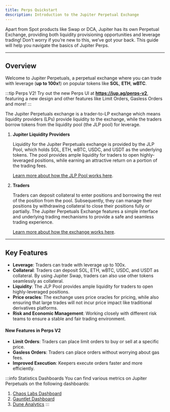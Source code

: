 ```yaml
---
title: Perps Quickstart
description: Introduction to the Jupiter Perpetual Exchange
---
```


<head>
    <title>Perps Quickstart</title>
    <meta name="twitter:card" content="summary" />
</head>

Apart from Spot products like Swap or DCA, Jupiter has its own Perpetual Exchange, providing both liquidity provisioning opportunities and leverage trading! Don’t worry if you’re new to this, we’ve got your back. This guide will help you navigate the basics of Jupiter Perps.

---

## Overview

Welcome to Jupiter Perpetuals, a perpetual exchange where you can trade with leverage (**up to 100x!**) on popular tokens like **SOL**, **ETH**, **wBTC**.

:::tip Perps V2!
Try out the new Perps UI at **https://jup.ag/perps-v2**, featuring a new design and other features like Limit Orders, Gasless Orders and more!
:::

The Jupiter Perpetuals exchange is a trader-to-LP exchange which means liquidity providers (LPs) provide liquidity to the exchange, while the traders borrow tokens from the liquidity pool (the JLP pool) for leverage.

1. **Jupiter Liquidity Providers**

    Liquidity for the Jupiter Perpetuals exchange is provided by the JLP Pool, which holds SOL, ETH, wBTC, USDC, and USDT as the underlying tokens. The pool provides ample liquidity for traders to open highly-leveraged positions, while earning an attractive return on a portion of the trading fees.

    [Learn more about how the JLP Pool works here](/index).

2. **Traders**

    Traders can deposit collateral to enter positions and borrowing the rest of the position from the pool. Subsequently, they can manage their positions by withdrawing collateral to close their positions fully or partially. The Jupiter Perpetuals Exchange features a simple interface and underlying trading mechanisms to provide a safe and seamless trading experience.

    [Learn more about how the exchange works here](/index).


---

## Key Features

- **Leverage**: Traders can trade with leverage up to 100x.
- **Collateral**: Traders can deposit SOL, ETH, wBTC, USDC, and USDT as collateral. By using Jupiter Swap, traders can also use other tokens seamlessly as collateral.
- **Liquidity**: The JLP Pool provides ample liquidity for traders to open highly-leveraged positions.
- **Price oracles**: The exchange uses price oracles for pricing, while also ensuring that large trades will not incur price impact like traditional derivatives platforms.
- **Risk and Economic Management**: Working closely with different risk teams to ensure a stable and fair trading environment.

#### New Features in Perps V2

- **Limit Orders**: Traders can place limit orders to buy or sell at a specific price.
- **Gasless Orders**: Traders can place orders without worrying about gas fees.
- **Improved Execution**: Keepers execute orders faster and more efficiently.

:::info Statistics Dashboards
You can find various metrics on Jupiter Perpetuals on the following dashboards:
1. [Chaos Labs Dashboard](https://community.chaoslabs.xyz/jupiter/risk/overview)
2. [Gauntlet Dashboard](https://app.gauntlet.xyz/protocols/jupiter)
3. [Dune Analytics](https://dune.com/jupiterexchange/jupiter-perps)
:::